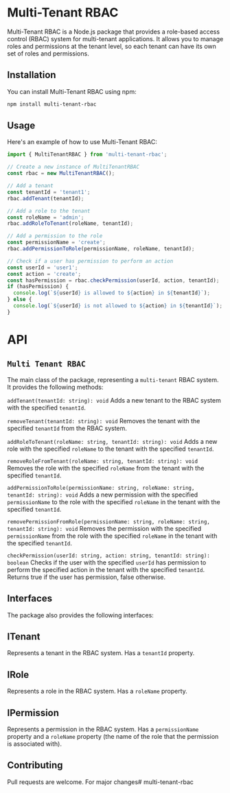 # Multi-Tenant RBAC
Multi-Tenant RBAC is a Node.js package that provides a role-based access control (RBAC) system for multi-tenant applications. It allows you to manage roles and permissions at the tenant level, so each tenant can have its own set of roles and permissions.

## Installation
You can install Multi-Tenant RBAC using npm:

```bash
npm install multi-tenant-rbac
```

## Usage
Here's an example of how to use Multi-Tenant RBAC:

```ts
import { MultiTenantRBAC } from 'multi-tenant-rbac';

// Create a new instance of MultiTenantRBAC
const rbac = new MultiTenantRBAC();

// Add a tenant
const tenantId = 'tenant1';
rbac.addTenant(tenantId);

// Add a role to the tenant
const roleName = 'admin';
rbac.addRoleToTenant(roleName, tenantId);

// Add a permission to the role
const permissionName = 'create';
rbac.addPermissionToRole(permissionName, roleName, tenantId);

// Check if a user has permission to perform an action
const userId = 'user1';
const action = 'create';
const hasPermission = rbac.checkPermission(userId, action, tenantId);
if (hasPermission) {
  console.log(`${userId} is allowed to ${action} in ${tenantId}`);
} else {
  console.log(`${userId} is not allowed to ${action} in ${tenantId}`);
}
```

# API
## `Multi Tenant RBAC`
The main class of the package, representing a `multi-tenant` RBAC system. It provides the following methods:

`addTenant(tenantId: string): void`
Adds a new tenant to the RBAC system with the specified `tenantId`.

`removeTenant(tenantId: string): void`
Removes the tenant with the specified `tenantId` from the RBAC system.

`addRoleToTenant(roleName: string, tenantId: string): void`
Adds a new role with the specified `roleName` to the tenant with the specified `tenantId`.

`removeRoleFromTenant(roleName: string, tenantId: string): void`
Removes the role with the specified `roleName` from the tenant with the specified `tenantId`.

`addPermissionToRole(permissionName: string, roleName: string, tenantId: string): void`
Adds a new permission with the specified `permissionName` to the role with the specified `roleName` in the tenant with the specified `tenantId`.

`removePermissionFromRole(permissionName: string, roleName: string, tenantId: string): void`
Removes the permission with the specified `permissionName` from the role with the specified `roleName` in the tenant with the specified `tenantId`.

`checkPermission(userId: string, action: string, tenantId: string): boolean`
Checks if the user with the specified `userId` has permission to perform the specified action in the tenant with the specified `tenantId`. Returns true if the user has permission, false otherwise.

## Interfaces
The package also provides the following interfaces:

## ITenant
Represents a tenant in the RBAC system. Has a `tenantId` property.

## IRole
Represents a role in the RBAC system. Has a `roleName` property.

## IPermission
Represents a permission in the RBAC system. Has a `permissionName` property and a `roleName` property (the name of the role that the permission is associated with).

## Contributing
Pull requests are welcome. For major changes# multi-tenant-rbac
